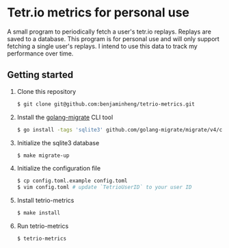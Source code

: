 # Tetr.io metrics for personal use

A small program to periodically fetch a user's tetr.io replays. Replays are
saved to a database. This program is for personal use and will only support
fetching a single user's replays. I intend to use this data to track my
performance over time.

## Getting started

1. Clone this repository
    ```bash
    $ git clone git@github.com:benjaminheng/tetrio-metrics.git
    ```
2. Install the [golang-migrate](https://github.com/golang-migrate/migrate) CLI tool
    ```bash
    $ go install -tags 'sqlite3' github.com/golang-migrate/migrate/v4/cmd/migrate@latest
    ```
3. Initialize the sqlite3 database
    ```bash
    $ make migrate-up
    ```
4. Initialize the configuration file
    ```bash
    $ cp config.toml.example config.toml
    $ vim config.toml # update `TetrioUserID` to your user ID
    ```
5. Install tetrio-metrics
    ```bash
    $ make install
    ```
6. Run tetrio-metrics
    ```
    $ tetrio-metrics
    ```
